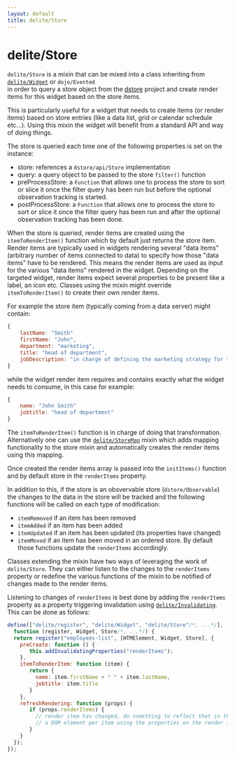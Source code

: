 ```yaml
---
layout: default
title: delite/Store
---
```


# delite/Store

`delite/Store` is a mixin that can be mixed into a class inheriting from [`delite/Widget`](Widget.html) or `dojo/Evented`  
in order to query a store object from the [dstore](https://github.com/SitePen/dstore/blob/master/README.html) project and 
create render items for this widget based on the store items.

This is particularly useful for a widget that needs to create items (or render items) based on store entries
(like a data list, grid or calendar schedule etc...). Using this mixin the widget will benefit from a standard API and
way of doing things.

The store is queried each time one of the following properties is set on the instance:
  * store: references a `dstore/api/Store` implementation
  * query: a query object to be passed to the store `filter()` function
  * preProcessStore: a `Function` that allows one to process the store to sort or slice it once the filter query has been run but before the optional observation tracking is started.
  * postProcessStore: a `Function` that allows one to process the store to sort or slice it once the filter query has been run and after the optional observation tracking has been done.

   
When the store is queried, render items are created using the `itemToRenderItem()` function which by default just returns the
store item. Render items are typically used in widgets rendering several "data items" (arbitrary number of items
connected to data) to specify how those "data items" have to be rendered. This means the render items are used as input
for the various "data items" rendered in the widget. Depending on the targeted widget, render items expect several
properties to be present like a label, an icon etc. Classes using the mixin might override `itemToRenderItem()` to create
their own render items.

For example the store item (typically coming from a data server) might contain:

```js
{
    lastName: "Smith"
    firstName: "John",
    department: "marketing",
    title: "head of department",
    jobDescription: "in charge of defining the marketing strategy for the company"
}
```

while the widget render item requires and contains exactly what the widget needs to consume, in this case for example:

```js
{
    name: "John Smith"
    jobtitle: "head of department"
}
```

The `itemToRenderItem()` function is in charge of doing that transformation. Alternatively one can use the 
[`delite/StoreMap`](StoreMap.html) mixin which adds mapping functionality to the store mixin and automatically creates the 
render items using this mapping.

Once created the render items array is passed into the `initItems()` function and by default store in the
`renderItems` property.

In addition to this, if the store is an obsvervable store (`dstore/Observable`) the changes to the data in the store will
be tracked and the following functions will be called on each type of modification:
  * `itemRemoved` if an item has been removed
  * `itemAdded` if an item has been added
  * `itemUpdated` if an item has been updated (its properties have changed)
  * `itemMoved` if an item has been moved in an ordered store.
By default those functions update the `renderItems` accordingly.

Classes extending the mixin have two ways of leveraging the work of `delite/Store`. They can either listen to the changes
to the `renderItems` property or redefine the various functions of the mixin to be notified of changes made to the render
items.

Listening to changes of `renderItems` is best done by adding the `renderItems` property as a property triggering 
invalidation using [`delite/Invalidating`](Invalidating.html). This can be done as follows:

```js
define(["delite/register", "delite/Widget", "delite/Store"/*, ...*/], 
  function (register, Widget, Store/*, ...*/) {
  return register("employees-list", [HTMElement, Widget, Store], {
    preCreate: function () {
       this.addInvalidatingProperties("renderItems");
    },
   	itemToRenderItem: function (item) {
   	   return {
   	     name: item.firstName + " " + item.lastName,
   	     jobtitle: item.title
   	   }
	},
    refreshRendering: function (props) {
       if (props.renderItems) {
         // render item has changed, do something to reflect that in the rendering by adding for example
         // a DOM element per item using the properties on the render item 
       }
    }
  });
});
```
